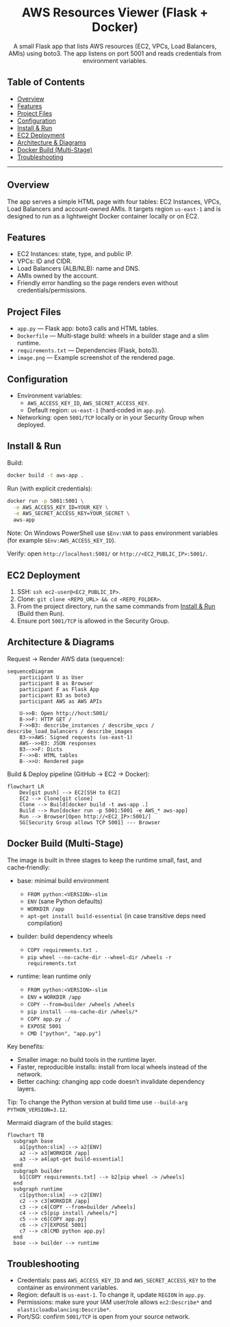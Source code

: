 <div align="center">

# AWS Resources Viewer (Flask + Docker)

A small Flask app that lists AWS resources (EC2, VPCs, Load Balancers, AMIs) using boto3. The app listens on port 5001 and reads credentials from environment variables.

</div>

## Table of Contents
- [Overview](#overview)
- [Features](#features)
- [Project Files](#project-files)
- [Configuration](#configuration)
- [Install & Run](#install--run)
- [EC2 Deployment](#ec2-deployment)
- [Architecture & Diagrams](#architecture--diagrams)
- [Docker Build (Multi-Stage)](#docker-build-multi-stage)
- [Troubleshooting](#troubleshooting)

---

## Overview
The app serves a simple HTML page with four tables: EC2 Instances, VPCs, Load Balancers and account‑owned AMIs. It targets region `us-east-1` and is designed to run as a lightweight Docker container locally or on EC2.

## Features
- EC2 Instances: state, type, and public IP.
- VPCs: ID and CIDR.
- Load Balancers (ALB/NLB): name and DNS.
- AMIs owned by the account.
- Friendly error handling so the page renders even without credentials/permissions.

## Project Files
- `app.py` — Flask app: boto3 calls and HTML tables.
- `Dockerfile` — Multi‑stage build: wheels in a builder stage and a slim runtime.
- `requirements.txt` — Dependencies (Flask, boto3).
- `image.png` — Example screenshot of the rendered page.

## Configuration
- Environment variables:
  - `AWS_ACCESS_KEY_ID`, `AWS_SECRET_ACCESS_KEY`.
  - Default region: `us-east-1` (hard‑coded in `app.py`).
- Networking: open `5001/TCP` locally or in your Security Group when deployed.

## Install & Run

Build:

```bash
docker build -t aws-app .
```

Run (with explicit credentials):

```bash
docker run -p 5001:5001 \
  -e AWS_ACCESS_KEY_ID=YOUR_KEY \
  -e AWS_SECRET_ACCESS_KEY=YOUR_SECRET \
  aws-app
```

Note: On Windows PowerShell use `$Env:VAR` to pass environment variables (for example `$Env:AWS_ACCESS_KEY_ID`).

Verify: open `http://localhost:5001/` or `http://<EC2_PUBLIC_IP>:5001/`.

## EC2 Deployment
1. SSH: `ssh ec2-user@<EC2_PUBLIC_IP>`.
2. Clone: `git clone <REPO_URL> && cd <REPO_FOLDER>`.
3. From the project directory, run the same commands from [Install & Run](#install--run) (Build then Run).
4. Ensure port `5001/TCP` is allowed in the Security Group.

## Architecture & Diagrams

Request → Render AWS data (sequence):

```mermaid
sequenceDiagram
    participant U as User
    participant B as Browser
    participant F as Flask App
    participant B3 as boto3
    participant AWS as AWS APIs

    U->>B: Open http://host:5001/
    B->>F: HTTP GET /
    F->>B3: describe_instances / describe_vpcs / describe_load_balancers / describe_images
    B3->>AWS: Signed requests (us-east-1)
    AWS-->>B3: JSON responses
    B3-->>F: Dicts
    F-->>B: HTML tables
    B-->>U: Rendered page
```

Build & Deploy pipeline (GitHub → EC2 → Docker):

```mermaid
flowchart LR
    Dev[git push] --> EC2[SSH to EC2]
    EC2 --> Clone[git clone]
    Clone --> Build[docker build -t aws-app .]
    Build --> Run[docker run -p 5001:5001 -e AWS_* aws-app]
    Run --> Browser[Open http://<EC2_IP>:5001/]
    SG[Security Group allows TCP 5001] --- Browser
```

## Docker Build (Multi-Stage)

The image is built in three stages to keep the runtime small, fast, and cache‑friendly:

- base: minimal build environment
  - `FROM python:<VERSION>-slim`
  - `ENV` (sane Python defaults)
  - `WORKDIR /app`
  - `apt-get install build-essential` (in case transitive deps need compilation)

- builder: build dependency wheels
  - `COPY requirements.txt .`
  - `pip wheel --no-cache-dir --wheel-dir /wheels -r requirements.txt`

- runtime: lean runtime only
  - `FROM python:<VERSION>-slim`
  - `ENV` + `WORKDIR /app`
  - `COPY --from=builder /wheels /wheels`
  - `pip install --no-cache-dir /wheels/*`
  - `COPY app.py ./`
  - `EXPOSE 5001`
  - `CMD ["python", "app.py"]`

Key benefits:
- Smaller image: no build tools in the runtime layer.
- Faster, reproducible installs: install from local wheels instead of the network.
- Better caching: changing app code doesn’t invalidate dependency layers.

Tip: To change the Python version at build time use `--build-arg PYTHON_VERSION=3.12`.

Mermaid diagram of the build stages:

```mermaid
flowchart TB
  subgraph base
    a1[python:slim] --> a2[ENV]
    a2 --> a3[WORKDIR /app]
    a3 --> a4[apt-get build-essential]
  end
  subgraph builder
    b1[COPY requirements.txt] --> b2[pip wheel -> /wheels]
  end
  subgraph runtime
    c1[python:slim] --> c2[ENV]
    c2 --> c3[WORKDIR /app]
    c3 --> c4[COPY --from=builder /wheels]
    c4 --> c5[pip install /wheels/*]
    c5 --> c6[COPY app.py]
    c6 --> c7[EXPOSE 5001]
    c7 --> c8[CMD python app.py]
  end
  base --> builder --> runtime
```

## Troubleshooting
- Credentials: pass `AWS_ACCESS_KEY_ID` and `AWS_SECRET_ACCESS_KEY` to the container as environment variables.
- Region: default is `us-east-1`. To change it, update `REGION` in `app.py`.
- Permissions: make sure your IAM user/role allows `ec2:Describe*` and `elasticloadbalancing:Describe*`.
- Port/SG: confirm `5001/TCP` is open from your source network.

